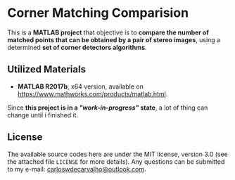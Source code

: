 # Corner Matching Comparision

This is a **MATLAB project** that objective is to **compare the number of matched points that can be obtained by a pair of stereo images**, using a determined **set of corner detectors algorithms**. 

## Utilized Materials

- **MATLAB R2017b**, x64 version, available on https://www.mathworks.com/products/matlab.html.

Since **this project is in a _"work-in-progress"_ state**, a lot of thing can change until i finished it.

## License

The available source codes here are under the MIT license, version 3.0 (see the attached file `LICENSE` for more details). Any questions can be submitted to my e-mail: carloswdecarvalho@outlook.com.
